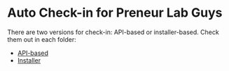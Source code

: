 # Auto Check-in for Preneur Lab Guys

There are two versions for check-in: API-based or installer-based. Check them out in each folder:

- [API-based](https://github.com/dippreneurlab/preneur_checkin/tree/main/api_install#readme)
- [Installer](https://github.com/dippreneurlab/preneur_checkin/tree/main/local_install#readme)
